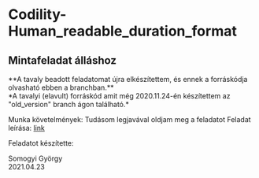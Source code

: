 # Codility-Human_readable_duration_format

## Mintafeladat álláshoz

<p>**A tavaly beadott feladatomat újra elkészítettem, és ennek a forráskódja olvasható ebben a branchban.**<br>
*A tavalyi (elavult) forráskód amit még 2020.11.24-én készítettem az "old_version" branch ágon található.*</p>

Munka követelmények: Tudásom legjavával oldjam meg a feladatot
Feladat leírása: [link](https://www.codewars.com/kata/human-readable-duration-format)

Feladatot készítette:
<p>Somogyi György<br>
2021.04.23</p>
